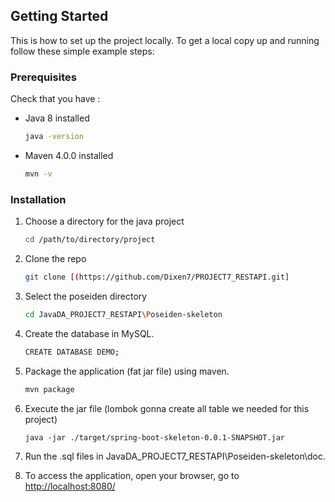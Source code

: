 ## Getting Started

This is how to set up the project locally.
To get a local copy up and running follow these simple example steps:

### Prerequisites

Check that you have : 
* Java 8 installed
  ```sh
  java -version
  ```
* Maven 4.0.0 installed
  ```sh
  mvn -v
  ```

### Installation

1. Choose a directory for the java project
   ```sh
   cd /path/to/directory/project
   ```
2. Clone the repo
   ```sh
   git clone [(https://github.com/Dixen7/PROJECT7_RESTAPI.git]
   ```
3. Select the poseiden directory
   ```sh
   cd JavaDA_PROJECT7_RESTAPI\Poseiden-skeleton
   ```
4. Create the database in MySQL.
   ```sh
   CREATE DATABASE DEMO;
   ```
5. Package the application (fat jar file) using maven.
   ```sh
   mvn package
   ```
6. Execute the jar file (lombok gonna create all table we needed for this project)
   ```JS
   java -jar ./target/spring-boot-skeleton-0.0.1-SNAPSHOT.jar
   ```
7. Run the .sql files in JavaDA_PROJECT7_RESTAPI\Poseiden-skeleton\doc.

8. To access the application, open your browser, go to [http://localhost:8080/](http://localhost:8080/)
